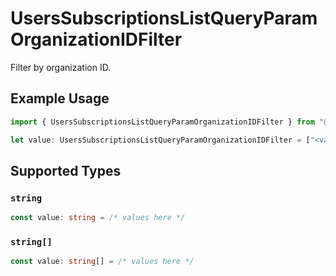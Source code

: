 # UsersSubscriptionsListQueryParamOrganizationIDFilter

Filter by organization ID.

## Example Usage

```typescript
import { UsersSubscriptionsListQueryParamOrganizationIDFilter } from "@polar-sh/sdk/models/operations";

let value: UsersSubscriptionsListQueryParamOrganizationIDFilter = ["<value>"];
```

## Supported Types

### `string`

```typescript
const value: string = /* values here */
```

### `string[]`

```typescript
const value: string[] = /* values here */
```

